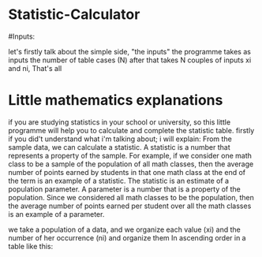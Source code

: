 # Statistic-Calculator

#Inputs:

let's firstly talk about the simple side, "the inputs" 
the programme takes as inputs the number of table cases (N) after that takes N couples of inputs xi and ni, That's all 

# Little mathematics explanations

if you are studying statistics in your school or university, so this little programme will help you to calculate
and complete the statistic table. firstly if you did't understand what i'm talking about; i will explain:
From the sample data, we can calculate a statistic. A statistic is a number that represents a property of the sample.
For example, if we consider one math class to be a sample of the population of all math classes,
then the average number of points earned by students in that one math class at the end of the term is an example of a statistic.
The statistic is an estimate of a population parameter. A parameter is a number that is a property of the population.
Since we considered all math classes to be the population, then the average number of points earned per student over all the math classes is an example of a parameter.

we take a population of a data, and we organize each value (xi) and the number of her occurrence (ni) and organize them In ascending order in a table 
like this:

